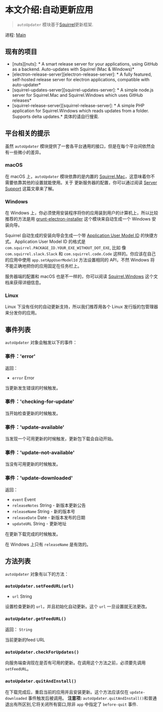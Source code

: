 # 本文介绍:自动更新应用
> `autoUpdater` 模块基于[Squirrel](https://github.com/Squirrel)更新框架.

进程: [Main](../glossary.md#main-process)

## 现有的项目
- [nuts][nuts]: * A smart release server for your applications, using GitHub as a backend. Auto-updates with Squirrel (Mac & Windows)*
- [electron-release-server][electron-release-server]: * A fully featured, self-hosted release server for electron applications, compatible with auto-updater*
- [squirrel-updates-server][squirrel-updates-server]: * A simple node.js server for Squirrel.Mac and Squirrel.Windows which uses GitHub releases*
- [squirrel-release-server][squirrel-release-server]: * A simple PHP application for Squirrel.Windows which reads updates from a folder. Supports delta updates.*
具体的请自行搜索.

## 平台相关的提示

虽然 `autoUpdater` 模块提供了一套各平台通用的接口，但是在每个平台间依然会有一些微小的差异。

### macOS

在 macOS 上，`autoUpdater` 模块依靠的是内置的 [Squirrel.Mac][squirrel-mac]，这意味着你不需要依靠其他的设置就能使用。关于
更新服务器的配置，你可以通过阅读 [Server Support][server-support] 这篇文章来了解。

### Windows

在 Windows 上，你必须使用安装程序将你的应用装到用户的计算机上，所以比较推荐的方法是用 [grunt-electron-installer][installer] 这个模块来自动生成一个 Windows 安装向导。

Squirrel 自动生成的安装向导会生成一个带 [Application User Model ID][app-user-model-id] 的快捷方式。
Application User Model ID 的格式是 `com.squirrel.PACKAGE_ID.YOUR_EXE_WITHOUT_DOT_EXE`, 比如
像 `com.squirrel.slack.Slack` 和 `com.squirrel.code.Code` 这样的。你应该在自己的应用中使用 `app.setAppUserModelId` 方法设置相同的 API，不然 Windows 将不能正确地把你的应用固定在任务栏上。

服务器端的配置和 macOS 也是不一样的，你可以阅读 [Squirrel.Windows][squirrel-windows] 这个文档来获得详细信息。

### Linux

Linux 下没有任何的自动更新支持，所以我们推荐用各个 Linux 发行版的包管理器来分发你的应用。

## 事件列表

`autoUpdater` 对象会触发以下的事件：

### 事件：'error'

返回：

* `error` Error

当更新发生错误的时候触发。

### 事件：'checking-for-update'

当开始检查更新的时候触发。

### 事件：'update-available'

当发现一个可用更新的时候触发，更新包下载会自动开始。

### 事件：'update-not-available'

当没有可用更新的时候触发。

### 事件：'update-downloaded'

返回：

* `event` Event
* `releaseNotes` String - 新版本更新公告
* `releaseName` String - 新的版本号
* `releaseDate` Date - 新版本发布的日期
* `updateURL` String - 更新地址

在更新下载完成的时候触发。

在 Windows 上只有 `releaseName` 是有效的。

## 方法列表

`autoUpdater` 对象有以下的方法：

### `autoUpdater.setFeedURL(url)`

* `url` String

设置检查更新的 `url`，并且初始化自动更新。这个 `url` 一旦设置就无法更改。
### `autoUpdater.getFeedURL()`
返回：
 `String` 
 
当前更新的feed URL
### `autoUpdater.checkForUpdates()`

向服务端查询现在是否有可用的更新。在调用这个方法之前，必须要先调用 `setFeedURL`。

### `autoUpdater.quitAndInstall()`

在下载完成后，重启当前的应用并且安装更新。这个方法应该仅在 `update-downloaded` 事件触发后被调用。
**注意项:** `autoUpdater.quitAndInstall()`和普通退出有所区别,它将关闭所有窗口,除非 `app` 中指定了 `before-quit` 事件.

[squirrel-mac]: https://github.com/Squirrel/Squirrel.Mac
[server-support]: https://github.com/Squirrel/Squirrel.Mac#server-support
[squirrel-windows]: https://github.com/Squirrel/Squirrel.Windows
[installer]: https://github.com/atom/grunt-electron-installer
[app-user-model-id]: https://msdn.microsoft.com/en-us/library/windows/desktop/dd378459(v=vs.85).aspx
